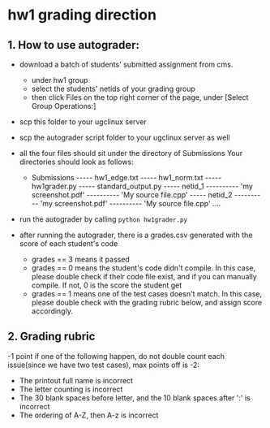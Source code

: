 # hw1 grading direction

## 1. How to use autograder:
- download a batch of students' submitted assignment from cms.
     - under hw1 group 
     - select the students' netids of your grading group
     - then click Files on the top right corner of the page, under [Select Group Operations:]
- scp this folder to your ugclinux server
- scp the autograder script folder to your ugclinux server as well
- all the four files should sit under the directory of Submissions 
     Your directories should look as follows:
     - Submissions
     ----- hw1_edge.txt
     ----- hw1_norm.txt
     ----- hw1grader.py
     ----- standard_output.py
     ----- netid_1
     ---------- 'my screenshot.pdf'
     ---------- 'My source file.cpp'
     ----- netid_2
     ---------- 'my screenshot.pdf'
     ---------- 'My source file.cpp'
     ....

- run the autograder by calling `python hw1grader.py`
- after running the autograder, there is a grades.csv generated with the score of each student's code
     - grades == 3 means it passed
     - grades == 0 means the student's code didn't compile. In this case, please double check if their code file exist, and if you can manually compile. If not, 0 is the score the student get
     - grades == 1 means one of the test cases doesn't match. In this case, please double check with the grading rubric below, and assign score accordingly.


## 2. Grading rubric

-1 point if one of the following happen, do not double count each issue(since we have two test cases), max points off is -2:
  - The printout full name is incorrect
  - The letter counting is incorrect
  - The 30 blank spaces before letter, and the 10 blank spaces after ':' is incorrect
  - The ordering of A-Z, then A-z is incorrect